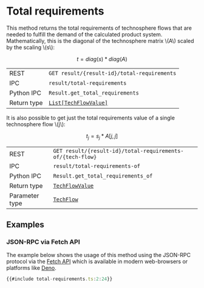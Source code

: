 # Total requirements

This method returns the total requirements of technosphere flows that are needed
to fulfill the demand of the calculated product system. Mathematically, this is
the diagonal of the technosphere matrix \\(A\\) scaled by the scaling \\(s\\):

$$
t = diag(s) * diag(A)
$$

|            |                                                                      |
|------------|----------------------------------------------------------------------|
| REST        | `GET result/{result-id}/total-requirements`                         |
| IPC         | `result/total-requirements`                                         |
| Python IPC  | `Result.get_total_requirements`                                     |
| Return type | [`List[TechFlowValue]`](http://greendelta.github.io/olca-schema/classes/TechFlowValue.html) |


It is also possible to get just the total requirements value of a single
technosphere flow \\(j\\):

$$
t_j = s_j * A[j, j]
$$

|            |                                                                                 |
|------------|---------------------------------------------------------------------------------|
| REST        | `GET result/{result-id}/total-requirements-of/{tech-flow}`                     |
| IPC         | `result/total-requirements-of`                                                 |
| Python IPC  | `Result.get_total_requirements_of`                                             |
| Return type | [`TechFlowValue`](http://greendelta.github.io/olca-schema/classes/TechFlowValue.html) |
| Parameter type | [`TechFlow`](http://greendelta.github.io/olca-schema/classes/TechFlow.html) |

## Examples

### JSON-RPC via Fetch API

The example below shows the usage of this method using the JSON-RPC protocol via
the [Fetch API](https://developer.mozilla.org/en-US/docs/Web/API/Fetch_API)
which is available in modern web-browsers or platforms like
[Deno](https://deno.land/).

```ts
{{#include total-requirements.ts:2:24}}
```

